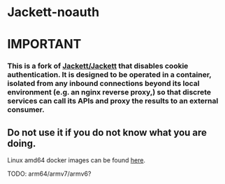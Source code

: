 # Jackett-noauth
# IMPORTANT
### This is a fork of [Jackett/Jackett](https://github.com/Jackett/Jackett) that disables cookie authentication. It is designed to be operated in a container, isolated from any inbound connections beyond its local environment (e.g. an nginx reverse proxy,) so that discrete services can call its APIs and proxy the results to an external consumer. 

## __Do not use it if you do not know what you are doing.__

Linux amd64 docker images can be found [here](https://hub.docker.com/r/abagonhishead/jackett-noauth).

TODO: arm64/armv7/armv6?
